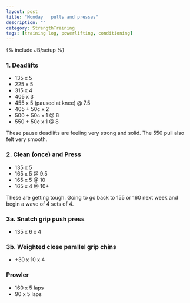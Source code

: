 ```yaml
---
layout: post
title: "Monday   pulls and presses"
description: ""
category: StrengthTraining 
tags: [training log, powerlifting, conditioning]
---
```

{% include JB/setup %}

### 1. Deadlifts

* 135 x 5
* 225 x 5
* 315 x 4
* 405 x 3
* 455 x 5 (paused at knee) @ 7.5
* 405 + 50c x 2
* 500 + 50c x 1 @ 6
* 550 + 50c x 1 @ 8

These pause deadlifts are feeling very strong and solid. The 550 pull also felt very smooth. 

### 2. Clean (once) and Press

* 135 x 5
* 165 x 5 @ 9.5
* 165 x 5 @ 10
* 165 x 4 @ 10+

These are getting tough. Going to go back to 155 or 160 next week and begin a wave of 4 sets of 4.

### 3a. Snatch grip push press 

* 135 x 6 x 4

### 3b. Weighted close parallel grip chins

* +30 x 10 x 4

### Prowler

* 160 x 5 laps 
* 90 x 5 laps